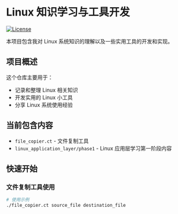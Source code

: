 # Linux 知识学习与工具开发

[![License](https://img.shields.io/badge/license-MIT-blue.svg)](LICENSE)

本项目包含我对 Linux 系统知识的理解以及一些实用工具的开发和实现。

## 项目概述

这个仓库主要用于：
- 记录和整理 Linux 相关知识
- 开发实用的 Linux 小工具
- 分享 Linux 系统使用经验

## 当前包含内容

- `file_copier.ct` - 文件复制工具
- `linux_application_layer/phase1` - Linux 应用层学习第一阶段内容

## 快速开始

### 文件复制工具使用

```bash
# 使用示例
./file_copier.ct source_file destination_file
